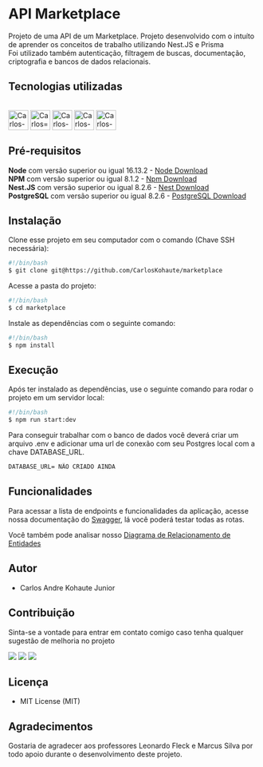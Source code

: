 # API Marketplace

Projeto de uma API de um Marketplace.
Projeto desenvolvido com o intuíto de aprender os conceitos de trabalho utilizando Nest.JS e Prisma
<br/>
Foi utilizado também autenticação, filtragem de buscas, documentação, criptografia e bancos de dados relacionais.

## Tecnologias utilizadas

<div style="display: inline_block"><br>
  <img align="center" alt="Carlos-NodeJS" height="40" width="40" src="https://cdn.jsdelivr.net/gh/devicons/devicon/icons/nodejs/nodejs-original-wordmark.svg">
  <img align="center" alt="Carlos=Typescript" height="40" width="40" src="https://cdn.jsdelivr.net/gh/devicons/devicon/icons/typescript/typescript-original.svg" />
  <img align="center" alt="Carlos-Nest" height="40" width="40" src="https://cdn.jsdelivr.net/gh/devicons/devicon/icons/nestjs/nestjs-plain.svg" />
  <img align="center" alt="Carlos-Prisma" height="40" width="40" src="./src/images/prisma-4.svg">
  <img align="center" alt="Carlos-PostgreSQL" height="40" width="40" src="https://cdn.jsdelivr.net/gh/devicons/devicon/icons/postgresql/postgresql-original-wordmark.svg">


  </div>

## Pré-requisitos

**Node** com versão superior ou igual 16.13.2 - [Node Download](https://nodejs.org/pt-br/download/)<br>
**NPM** com versão superior ou igual 8.1.2 - [Npm Download](https://www.npmjs.com/package/download)<br>
**Nest.JS** com versão superior ou igual 8.2.6 - [Nest Download](https://docs.nestjs.com/)<br>
**PostgreSQL** com versão superior ou igual 8.2.6 - [PostgreSQL Download](https://www.postgresql.org/download/)<br>

## Instalação

Clone esse projeto em seu computador com o comando (Chave SSH necessária):

```bash
#!/bin/bash
$ git clone git@https://github.com/CarlosKohaute/marketplace
```

Acesse a pasta do projeto:

```bash
#!/bin/bash
$ cd marketplace
```

Instale as dependências com o seguinte comando:

```bash
#!/bin/bash
$ npm install
```

## Execução

Após ter instalado as dependências, use o seguinte comando para rodar o projeto em um servidor local:

```bash
#!/bin/bash
$ npm run start:dev
```

Para conseguir trabalhar com o banco de dados você deverá criar um arquivo .env e adicionar uma url de conexão com seu Postgres local com a chave DATABASE_URL.

```md
DATABASE_URL= NÃO CRIADO AINDA
```

## Funcionalidades

Para acessar a lista de endpoints e funcionalidades da aplicação, acesse nossa documentação do [Swagger](), lá você poderá testar todas as rotas.

Você também pode analisar nosso <a href="./db.pdf" download>Diagrama de Relacionamento de Entidades</a>

## Autor

- Carlos Andre Kohaute Junior

## Contribuição

Sinta-se a vontade para entrar em contato comigo caso tenha qualquer sugestão de melhoria no projeto

  <div>
  <a href="https://www.instagram.com/carloskohaute/" target="_blank"><img src="https://img.shields.io/badge/-Instagram-%23E4405F?style=for-the-badge&logo=instagram&logoColor=white" target="_blank"></a>
  <a href="https://www.linkedin.com/in/carlos-kohaute-113a69229/" target="_blank"><img src="https://img.shields.io/badge/-LinkedIn-%230077B5?style=for-the-badge&logo=linkedin&logoColor=white" target="_blank"></a>
    <a href = "mailto:carlos.kohaute.contato@gmail.com"><img src="https://img.shields.io/badge/-Gmail-%23333?style=for-the-badge&logo=gmail&logoColor=white" target="_blank"></a>

</div>

## Licença

- MIT License (MIT)

## Agradecimentos

Gostaria de agradecer aos professores Leonardo Fleck e Marcus Silva por todo apoio durante o desenvolvimento deste projeto.